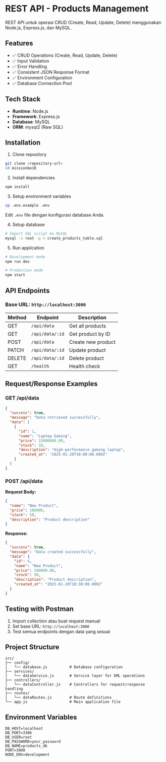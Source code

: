 # REST API - Products Management

REST API untuk operasi CRUD (Create, Read, Update, Delete) menggunakan Node.js, Express.js, dan MySQL.

## Features

- ✅ CRUD Operations (Create, Read, Update, Delete)
- ✅ Input Validation
- ✅ Error Handling
- ✅ Consistent JSON Response Format
- ✅ Environment Configuration
- ✅ Database Connection Pool

## Tech Stack

- **Runtime**: Node.js
- **Framework**: Express.js
- **Database**: MySQL
- **ORM**: mysql2 (Raw SQL)

## Installation

1. Clone repository
```bash
git clone <repository-url>
cd missionbe10
```

2. Install dependencies
```bash
npm install
```

3. Setup environment variables
```bash
cp .env.example .env
```
Edit `.env` file dengan konfigurasi database Anda.

4. Setup database
```bash
# Import SQL script ke MySQL
mysql -u root -p < create_products_table.sql
```

5. Run application
```bash
# Development mode
npm run dev

# Production mode
npm start
```

## API Endpoints

### Base URL: `http://localhost:3000`

| Method | Endpoint | Description |
|--------|----------|-------------|
| GET | `/api/data` | Get all products |
| GET | `/api/data/:id` | Get product by ID |
| POST | `/api/data` | Create new product |
| PATCH | `/api/data/:id` | Update product |
| DELETE | `/api/data/:id` | Delete product |
| GET | `/health` | Health check |

## Request/Response Examples

### GET /api/data
```json
{
  "success": true,
  "message": "Data retrieved successfully",
  "data": [
    {
      "id": 1,
      "name": "Laptop Gaming",
      "price": 15000000.00,
      "stock": 10,
      "description": "High-performance gaming laptop",
      "created_at": "2025-01-20T10:00:00.000Z"
    }
  ]
}
```

### POST /api/data
**Request Body:**
```json
{
  "name": "New Product",
  "price": 100000,
  "stock": 50,
  "description": "Product description"
}
```

**Response:**
```json
{
  "success": true,
  "message": "Data created successfully",
  "data": {
    "id": 6,
    "name": "New Product",
    "price": 100000.00,
    "stock": 50,
    "description": "Product description",
    "created_at": "2025-01-20T10:30:00.000Z"
  }
}
```

## Testing with Postman

1. Import collection atau buat request manual
2. Set base URL: `http://localhost:3000`
3. Test semua endpoints dengan data yang sesuai

## Project Structure

```
src/
├── config/
│   └── database.js          # Database configuration
├── services/
│   └── dataService.js       # Service layer for DML operations
├── controllers/
│   └── dataController.js    # Controllers for request/response handling
├── routes/
│   └── dataRoutes.js        # Route definitions
└── app.js                   # Main application file
```

## Environment Variables

```env
DB_HOST=localhost
DB_PORT=3306
DB_USER=root
DB_PASSWORD=your_password
DB_NAME=products_db
PORT=3000
NODE_ENV=development
```